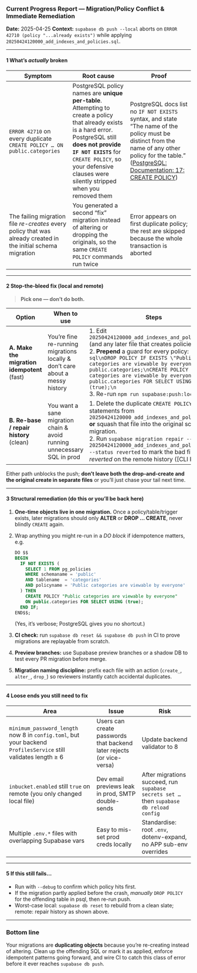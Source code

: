 ### Current Progress Report — **Migration/Policy Conflict & Immediate Remediation**

**Date:** 2025-04-25
**Context:** `supabase db push --local` aborts on `ERROR 42710 (policy "...already exists")` while applying `20250424120000_add_indexes_and_policies.sql`.

---

#### 1  What’s *actually* broken

| Symptom | Root cause | Proof |
|---------|------------|-------|
| `ERROR 42710` on every duplicate `CREATE POLICY … ON public.categories` | PostgreSQL policy names are **unique per-table**. Attempting to create a policy that already exists is a hard error. PostgreSQL still **does not provide `IF NOT EXISTS`** for `CREATE POLICY`, so your defensive clauses were silently stripped when you removed them | PostgreSQL docs list no `IF NOT EXISTS` syntax, and state “The name of the policy must be distinct from the name of any other policy for the table.”  ([PostgreSQL: Documentation: 17: CREATE POLICY](https://www.postgresql.org/docs/current/sql-createpolicy.html)) |
| The failing migration file *re-creates* every policy that was already created in the initial schema migration | You generated a second “fix” migration instead of altering or dropping the originals, so the same `CREATE POLICY` commands run twice | Error appears on first duplicate policy; the rest are skipped because the whole transaction is aborted |

---

#### 2  Stop-the-bleed fix (local **and** remote)

> **Pick one — don’t do both.**

| Option | When to use | Steps |
|--------|-------------|-------|
| **A. Make the migration idempotent** (fast) | You’re fine re-running migrations locally & don’t care about a messy history | 1. Edit `20250424120000_add_indexes_and_policies.sql` (and any later file that creates policies).<br>2. **Prepend** a guard for every policy:<br>```sql\nDROP POLICY IF EXISTS \"Public categories are viewable by everyone\" ON public.categories;\nCREATE POLICY \"Public categories are viewable by everyone\"\n  ON public.categories FOR SELECT USING (true);\n```<br>3. Re-run `npm run supabase:push:local`. |
| **B. Re-base / repair history** (clean) | You want a sane migration chain & avoid running unnecessary SQL in prod | 1. Delete the duplicate `CREATE POLICY` statements from `20250424120000_add_indexes_and_policies.sql` **or** squash that file into the original schema migration.<br>2. Run `supabase migration repair --version 20250424120000_add_indexes_and_policies.sql --status reverted` to mark the bad file *reverted* on the remote history  ([CLI Reference | Supabase Docs](<https://supabase.com/docs/reference/cli/introduction?utm_source=chatgpt.com>)).<br>3. Commit the cleaned migrations and `supabase db push`. |

Either path unblocks the push; **don’t leave both the drop-and-create and the original create in separate files** or you’ll just chase your tail next time.

---

#### 3  Structural remediation (do **this** or you’ll be back here)

1. **One-time objects live in one migration.** Once a policy/table/trigger exists, later migrations should only **ALTER** or **DROP … CREATE**, never blindly `CREATE` again.
2. Wrap anything you might re-run in a *DO block* if idempotence matters, e.g.

   ```sql
   DO $$
   BEGIN
     IF NOT EXISTS (
       SELECT 1 FROM pg_policies
       WHERE schemaname = 'public'
       AND tablename  = 'categories'
       AND policyname = 'Public categories are viewable by everyone'
     ) THEN
       CREATE POLICY "Public categories are viewable by everyone"
       ON public.categories FOR SELECT USING (true);
     END IF;
   END$$;
   ```

   (Yes, it’s verbose; PostgreSQL gives you no shortcut.)
3. **CI check:** run `supabase db reset && supabase db push` in CI to prove migrations are replayable from scratch.
4. **Preview branches:** use Supabase preview branches or a shadow DB to test every PR migration before merge.
5. **Migration naming discipline:** prefix each file with an action (`create_`, `alter_`, `drop_`) so reviewers instantly catch accidental duplicates.

---

#### 4  Loose ends you still need to fix

| Area | Issue | Risk |
|------|-------|------|
| `minimum_password_length` now 8 in `config.toml`, but your backend `ProfilesService` still validates length ≥ 6 | Users can create passwords that backend later rejects (or vice-versa) | Update backend validator to 8 |
| `inbucket.enabled` still `true` on remote (you only changed local file) | Dev email previews leak in prod, SMTP double-sends | After migrations succeed, run `supabase secrets set …` then `supabase db reload config` |
| Multiple `.env.*` files with overlapping Supabase vars | Easy to mis-set prod creds locally | Standardise: root `.env`, dotenv-expand, no APP sub-env overrides |

---

#### 5  If this still fails…

* Run with `--debug` to confirm which policy hits first.
* If the migration partly applied before the crash, *manually* `DROP POLICY` for the offending table in psql, then re-run push.
* Worst-case local: `supabase db reset` to rebuild from a clean slate; remote: repair history as shown above.

---

### Bottom line

Your migrations are **duplicating objects** because you’re re-creating instead of altering. Clean up the offending SQL or mark it as applied, enforce idempotent patterns going forward, and wire CI to catch this class of error before it ever reaches `supabase db push`.
